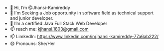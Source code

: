 - 👋 Hi, I’m @Jhansi-Kamireddy
- 👀 I'm Seeking a Job opportunity in software field as technical support and junior developer.
- 🌱 I’m a certified Java Full Stack Web Developer
- 📫 reach me: kjhansi.1803@gmail.com
- 📫 LimkedIn: https://www.linkedin.com/in/jhansi-kamireddy-77a6ab222/
- 😄 Pronouns: She/Her

<!---
Jhansi-Kamireddy/Jhansi-Kamireddy is a ✨ special ✨ repository because its `README.md` (this file) appears on your GitHub profile.
You can click the Preview link to take a look at your changes.
--->
